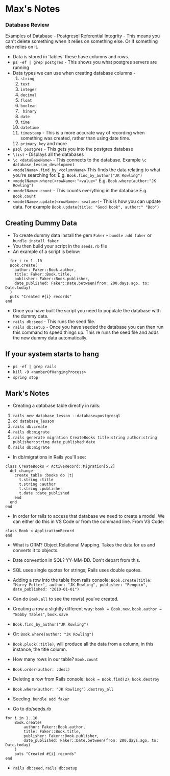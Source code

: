 # Max's Notes
### Database Review

Examples of Database - Postgresql
Referential Integrity - This means you can't delete something when it relies on something else. Or If something else relies on it. 
- Data is stored in 'tables' these have columns and rows. 
- `ps -ef | grep postgres` - This shows you what postgres servers are running
- Data types we can use when creating database columns - 
  1. `string`
  2. `text`
  3. `integer`
  4. `decimal`
  5. `float`
  6. `boolean`
  7. ` binary`
  8. `date`
  9. `time`
  10. `datetime`
  11. `timestamp` - This is a more accurate way of recording when something was created, rather than using date time.
  12. `primary_key` and more
- `psql postgres` - This gets you into the postgres database
- `\list` - Displays all the databases 
- `\c <dataBaseName>` - This connects to the database. Example `\c database_lesson_development`
- `<modelName>.find_by_<columnName>` This finds the data relating to what you're searching for. E.g. `Book.find_by_author("JK Rowling")`
- `<modelName>.where(<rowName>:"<value>"` E.g. `Book.where(author:"JK Rowling")`
- `<modelName>.count` - This counts everything in the database E.g. `Book.count`
- `<modelName>.update(<rowName>: <value>)`- This is how you can update data. For example `Book.update(title: "Good book", author:" "Bob")`

## Creating Dummy Data 
- To create dummy data install the gem `Faker` - `bundle add faker` or `bundle install faker`
- You then build your script in the `seeds.rb` file
- An example of a script is below: 

```
  for i in 1..10
  Book.create(
    author: Faker::Book.author,
    title: Faker::Book.title,
    publisher: Faker::Book.publisher,
    date_published: Faker::Date.between(from: 200.days.ago, to: Date.today)
  )
  puts "Created #{i} records"
end
```
- Once you have built the script you need to populate the database with the dummy data.
- `rails db:seed` - This runs the seed file.
- `rails db:setup` - Once you have seeded the database you can then run this command to speed things up. This re runs the seed file and adds the new dummy data automatically. 

## If your system starts to hang
- `ps -ef | grep rails`
- `kill -9 <numberOfHangingProcess>`
- `spring stop`

## Mark's Notes

- Creating a database table directly in rails:

1. `rails new database_lesson --database=postgresql`
2. `cd database_lesson`
3. `rails db:create`
4. `rails db:migrate`
5. `rails generate migration CreateBooks title:string author:string publisher:string date_published:date`
6. `rails db:migrate`

- In db/migrations in Rails you'll see:

```
class CreateBooks < ActiveRecord::Migration[5.2]
  def change
    create_table :books do |t|
      t.string :title
      t.string :author
      t.string :publisher
      t.date :date_published
    end
  end
end
```

- In order for rails to access that database we need to create a model. We can either do this in VS Code or from the command line. From VS Code:

```
class Book < ApplicationRecord
end 
```
- What is ORM? Object Relational Mapping. Takes the data for us and converts it to objects.
- Date convention in SQL? YY-MM-DD. Don't depart from this.
- SQL uses single quotes for strings; Rails uses double quotes.

- Adding a row into the table from rails console: `Book.create(title: "Harry Potter", author: "JK Rowling", publisher: "Penguin", date_published: "2010-01-01")`
- Can do `Book.all` to see the row(s) you've created.
- Creating a row a slightly different way: `book = Book.new`, `book.author = "Bobby Tables"`, `book.save`
- `Book.find_by_author("JK Rowling")` 
- Or: `Book.where(author: "JK Rowling")`
- `Book.pluck(:title)`, will produce all the data from a column, in this instance, the title column.
- How many rows in our table? `Book.count`
- `Book.order(author: :desc)`
- Deleting a row from Rails console: `book = Book.find(2)`, `book.destroy`
- `Book.where(author: "JK Rowling").destroy_all`

- Seeding. `bundle add faker`
- Go to db/seeds.rb
```
for i in 1..10
	Book.create(
		author: Faker::Book.author,
		title: Faker::Book.title,
		publisher: Faker::Book.publisher,
		date_published: Faker::Date.between(from: 200.days.ago, to: Date.today)
	)
	puts "Created #{i} records"
end 
```
- `rails db:seed`, `rails db:setup`
